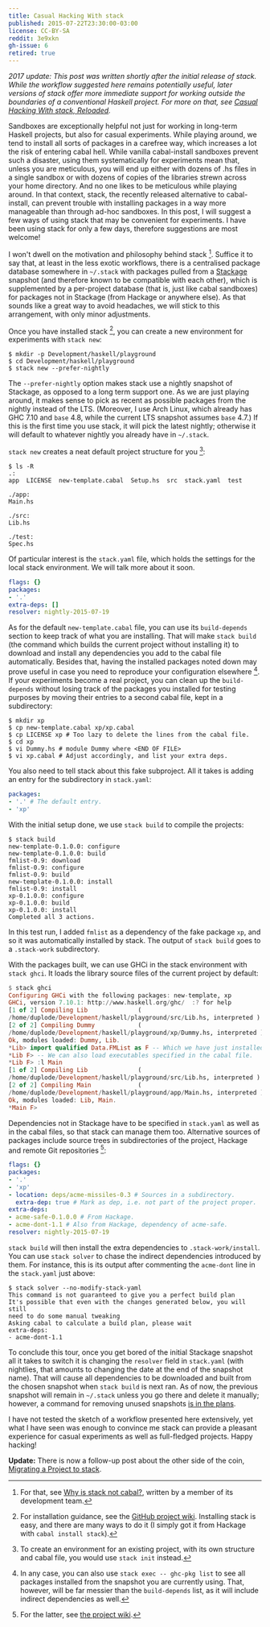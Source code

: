```yaml
---
title: Casual Hacking With stack
published: 2015-07-22T23:30:00-03:00
license: CC-BY-SA
reddit: 3e9xkn
gh-issue: 6
retired: true
---
```


*2017 update: This post was written shortly after the initial release
of stack. While the workflow suggested here remains potentially
useful, later versions of stack offer more immediate support for
working outside the boundaries of a conventional Haskell project. For
more on that,
see
[Casual Hacking With stack, Reloaded](/posts/casual-hacking-with-stack-reloaded.html).*

Sandboxes are exceptionally helpful not just for working in long-term
Haskell projects, but also for casual experiments. While playing around,
we tend to install all sorts of packages in a carefree way, which
increases a lot the risk of entering cabal hell. While vanilla
cabal-install sandboxes prevent such a disaster, using them
systematically for experiments mean that, unless you are meticulous, you
will end up either with dozens of .hs files in a single sandbox or with
dozens of copies of the libraries strewn across your home directory.
And no one likes to be meticulous while playing around. In that context,
stack, the recently released alternative to cabal-install, can prevent
trouble with installing packages in a way more manageable than through
ad-hoc sandboxes. In this post, I will suggest a few ways of using stack
that may be convenient for experiments. I have been using stack for only
a few days, therefore suggestions are most welcome!

<div></div><!--more-->

I won't dwell on the motivation and philosophy behind stack [^why].
Suffice it to say that, at least in the less exotic workflows, there is
a centralised package database somewhere in `~/.stack` with packages
pulled from a [Stackage](https://www.stackage.org/) snapshot (and
therefore known to be compatible with each other), which is supplemented
by a per-project database (that is, just like cabal sandboxes) for
packages not in Stackage (from Hackage or anywhere else). As that sounds
like a great way to avoid headaches, we will stick to this arrangement,
with only minor adjustments.

[^why]: For that, see
[Why is stack not cabal?](https://www.fpcomplete.com/blog/2015/06/why-is-stack-not-cabal),
written by a member of its development team.

Once you have installed stack [^install], you can create a new
environment for experiments with `stack new`:

[^install]: For installation guidance, see the
[GitHub project wiki](https://github.com/commercialhaskell/stack/wiki/Downloads).
Installing stack is easy, and there are many ways to do it (I simply
got it from Hackage with `cabal install stack`).

```
$ mkdir -p Development/haskell/playground
$ cd Development/haskell/playground
$ stack new --prefer-nightly
```

The `--prefer-nightly` option makes stack use a nightly snapshot of
Stackage, as opposed to a long term support one. As we are just playing
around, it makes sense to pick as recent as possible packages from the
nightly instead of the LTS. (Moreover, I use Arch Linux, which already
has GHC 7.10 and `base` 4.8, while the current LTS snapshot assumes
`base` 4.7.) If this is the first time you use stack, it will pick the
latest nightly; otherwise it will default to whatever nightly you
already have in `~/.stack`.

`stack new` creates a neat default project structure for you [^init]:

[^init]: To create an environment for an existing project, with its own
structure and cabal file, you would use `stack init` instead.

```
$ ls -R
.:
app  LICENSE  new-template.cabal  Setup.hs  src  stack.yaml  test

./app:
Main.hs

./src:
Lib.hs

./test:
Spec.hs
```

Of particular interest is the `stack.yaml` file, which holds the
settings for the local stack environment. We will talk more about it
soon.

``` yaml
flags: {}
packages:
- '.'
extra-deps: []
resolver: nightly-2015-07-19
```

As for the default `new-template.cabal` file, you can use its
`build-depends` section to keep track of what you are installing. That
will make `stack build` (the command which builds the current project
without installing it) to download and install any dependencies you add
to the cabal file automatically. Besides that, having the installed
packages noted down may prove useful in case you need to reproduce your
configuration elsewhere [^ghc-pkg]. If your experiments become a real
project, you can clean up the `build-depends` without losing track of
the packages you installed for testing purposes by moving their entries
to a second cabal file, kept in a subdirectory:

[^ghc-pkg]: In any case, you can also use `stack exec -- ghc-pkg list`
to see all packages installed from the snapshot you are currently using.
That, however, will be far messier than the `build-depends` list, as it
will include indirect dependencies as well.

```
$ mkdir xp
$ cp new-template.cabal xp/xp.cabal
$ cp LICENSE xp # Too lazy to delete the lines from the cabal file.
$ cd xp
$ vi Dummy.hs # module Dummy where <END OF FILE>
$ vi xp.cabal # Adjust accordingly, and list your extra deps.
```

You also need to tell stack about this fake subproject. All it takes is
adding an entry for the subdirectory in `stack.yaml`:

``` yaml
packages:
- '.' # The default entry.
- 'xp'
```

With the initial setup done, we use `stack build` to compile the
projects:

```
$ stack build
new-template-0.1.0.0: configure
new-template-0.1.0.0: build
fmlist-0.9: download
fmlist-0.9: configure
fmlist-0.9: build
new-template-0.1.0.0: install
fmlist-0.9: install
xp-0.1.0.0: configure
xp-0.1.0.0: build
xp-0.1.0.0: install
Completed all 3 actions.
```

In this test run, I added `fmlist` as a dependency of the fake package
`xp`, and so it was automatically installed by stack. The output of
`stack build` goes to a `.stack-work` subdirectory.

With the packages built, we can use GHCi in the stack environment with
`stack ghci`. It loads the library source files of the current project
by default:

``` haskell
$ stack ghci
Configuring GHCi with the following packages: new-template, xp
GHCi, version 7.10.1: http://www.haskell.org/ghc/  :? for help
[1 of 2] Compiling Lib              (
/home/duplode/Development/haskell/playground/src/Lib.hs, interpreted )
[2 of 2] Compiling Dummy            (
/home/duplode/Development/haskell/playground/xp/Dummy.hs, interpreted )
Ok, modules loaded: Dummy, Lib.
*Lib> import qualified Data.FMList as F -- Which we have just installed.
*Lib F> -- We can also load executables specified in the cabal file.
*Lib F> :l Main
[1 of 2] Compiling Lib              (
/home/duplode/Development/haskell/playground/src/Lib.hs, interpreted )
[2 of 2] Compiling Main             (
/home/duplode/Development/haskell/playground/app/Main.hs, interpreted )
Ok, modules loaded: Lib, Main.
*Main F>
```

Dependencies not in Stackage have to be specified in `stack.yaml` as
well as in the cabal files, so that stack can manage them too.
Alternative sources of packages include source trees in subdirectories
of the project, Hackage and remote Git repositories [^git]:

[^git]: For the latter, see
[the project wiki](https://github.com/commercialhaskell/stack/wiki/Nonstandard-project-initialization).

``` yaml
flags: {}
packages:
- '.'
- 'xp'
- location: deps/acme-missiles-0.3 # Sources in a subdirectory.
  extra-dep: true # Mark as dep, i.e. not part of the project proper.
extra-deps:
- acme-safe-0.1.0.0 # From Hackage.
- acme-dont-1.1 # Also from Hackage, dependency of acme-safe.
resolver: nightly-2015-07-19
```

`stack build` will then install the extra dependencies to
`.stack-work/install`. You can use `stack solver` to chase the indirect
dependencies introduced by them. For instance, this is its output after
commenting the `acme-dont` line in the `stack.yaml` just above:

```
$ stack solver --no-modify-stack-yaml
This command is not guaranteed to give you a perfect build plan
It's possible that even with the changes generated below, you will still
need to do some manual tweaking
Asking cabal to calculate a build plan, please wait
extra-deps:
- acme-dont-1.1
```

To conclude this tour, once you get bored of the initial Stackage
snapshot all it takes to switch it is changing the `resolver` field in
`stack.yaml` (with nightlies, that amounts to changing the date at the
end of the snapshot name). That will cause all dependencies to be
downloaded and built from the chosen snapshot when `stack build` is next
ran. As of now, the previous snapshot will remain in `~/.stack` unless
you go there and delete it manually; however, a command for removing
unused snapshots
[is in the plans](https://github.com/commercialhaskell/stack/issues/133).

I have not tested the sketch of a workflow presented here extensively,
yet what I have seen was enough to convince me stack can provide a
pleasant experience for casual experiments as well as full-fledged
projects. Happy hacking!

**Update:** There is now a follow-up post about the other side of the
coin,
[Migrating a Project to stack](/posts/migrating-a-project-to-stack.html).
